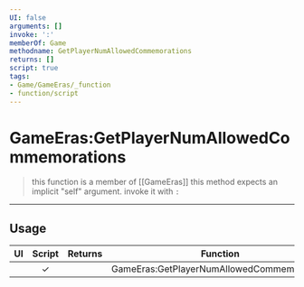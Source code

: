 ```yaml
---
UI: false
arguments: []
invoke: ':'
memberOf: Game
methodname: GetPlayerNumAllowedCommemorations
returns: []
script: true
tags:
- Game/GameEras/_function
- function/script
---
```

# GameEras:GetPlayerNumAllowedCommemorations
> this function is a member of [[GameEras]]
> this method expects an implicit "self" argument. invoke it with `:`
-----
## Usage
|  UI | Script | Returns | Function | Arguments |
|:---:|:------:|-------:|:--------:|:---------|
| |✓||GameEras:GetPlayerNumAllowedCommemorations||
